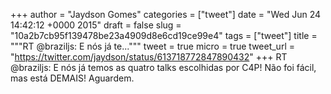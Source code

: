 
+++
author = "Jaydson Gomes"
categories = ["tweet"]
date = "Wed Jun 24 14:42:12 +0000 2015"
draft = false
slug = "10a2b7cb95f139478be23a4909d8e6cd19ce99e4"
tags = ["tweet"]
title = """RT @braziljs: E nós já te..."""
tweet = true
micro = true
tweet_url = "https://twitter.com/jaydson/status/613718772847890432"
+++
RT @braziljs: E nós já temos as quatro talks escolhidas por C4P! Não foi fácil, mas está DEMAIS! Aguardem.
